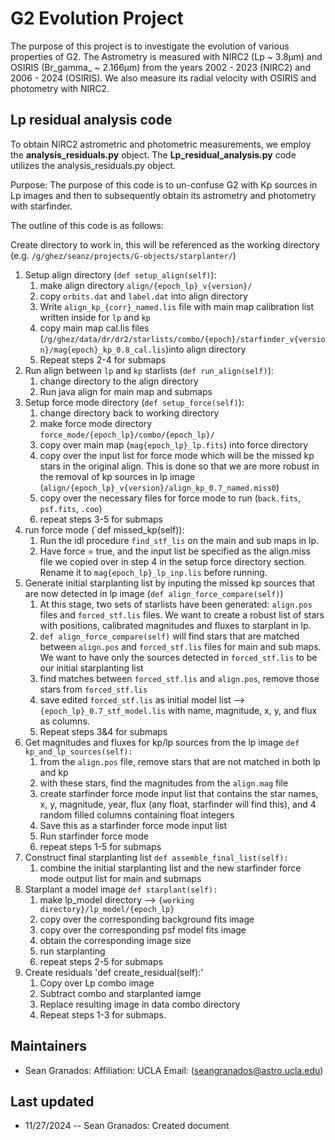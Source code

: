 # G2 Evolution Project
The purpose of this project is to investigate the evolution of various properties of G2. 
The Astrometry is measured with NIRC2 (Lp ~ 3.8µm) and OSIRIS (Br_gamma_ ~ 2.166µm) from the years 2002 - 2023 (NIRC2)
and 2006 - 2024 (OSIRIS). We also measure its radial velocity with OSIRIS and photometry with NIRC2. 




## Lp residual analysis code
To obtain NIRC2 astrometric and photometric measurements, we employ the **analysis_residuals.py** object.
The **Lp_residual_analysis.py** code utilizes the analysis_residuals.py object.

Purpose: The purpose of this code is to un-confuse G2 with Kp sources in Lp images and then to subsequently 
obtain its astrometry and photometry with starfinder. 


The outline of this code is as follows:

Create directory to work in, this will be referenced as the working directory (e.g. `/g/ghez/seanz/projects/G-objects/starplanter/`)

1. Setup align directory (`def setup_align(self)`):
	1. make align directory `align/{epoch_lp}_v{version}/`
	2. copy `orbits.dat` and `label.dat` into align directory
	3. Write `align_kp_{corr}_named.lis` file with main map calibration list written inside for `lp` and `kp`
	4. copy main map cal.lis files (`/g/ghez/data/dr/dr2/starlists/combo/{epoch}/starfinder_v{version}/mag{epoch}_kp_0.8_cal.lis`)into align directory
	5. Repeat steps 2-4 for submaps
2. Run align between `lp` and `kp` starlists (`def run_align(self)`):
	1. change directory to the align directory 
	2. Run java align for main map and submaps
3. Setup force mode directory (`def setup_force(self)`):
	1. change directory back to working directory
	2. make force mode directory `force_mode/{epoch_lp}/combo/{epoch_lp}/`
	3. copy over main map (`mag{epoch_lp}_lp.fits`) into force directory
	4. copy over the input list for force mode which will be the missed kp stars in the original align. This is done so that we are more robust in the removal of kp sources in lp image (`align/{epoch_lp}_v{version}/align_kp_0.7_named.miss0`)
	5. copy over the necessary files for force mode to run (`back.fits`, `psf.fits`, `.coo`)
	6. repeat steps 3-5 for submaps
4. run force mode (`def missed_kp(self)):
	1. Run the idl procedure `find_stf_lis` on the main and sub maps in lp. 
	2. Have force = true, and the input list be specified as the align.miss file we copied over in step 4 in the setup force directory section. Rename it to `mag{epoch_lp}_lp_inp.lis` before running.
5. Generate initial starplanting list by inputing the missed kp sources that are now detected in lp image (`def align_force_compare(self)`)
	1. At this stage, two sets of starlists have been generated: `align.pos` files and `forced_stf.lis` files. We want to create a robust list of stars with positions, calibrated magnitudes and fluxes to starplant in lp. 
	2. `def align_force_compare(self)` will find stars that are matched between `align.pos` and `forced_stf.lis` files for main and sub maps. We want to have only the sources detected in `forced_stf.lis` to be our initial starplanting list
	3. find matches between `forced_stf.lis` and `align.pos`, remove those stars from `forced_stf.lis`
	4. save edited `forced_stf.lis` as initial model list --> `{epoch_lp}_0.7_stf_model.lis` with name, magnitude, x, y, and flux as columns.
	5. Repeat steps 3&4 for submaps
6. Get magnitudes and fluxes for kp/lp sources from the lp image `def kp_and_lp_sources(self):`
	1. from the `align.pos` file, remove stars that are not matched in both lp and kp
	2. with these stars, find the magnitudes from the `align.mag` file
	3. create starfinder force mode input list that contains the star names, x, y, magnitude, year, flux (any float, starfinder will find this), and 4 random filled columns containing float integers
	4. Save this as a starfinder force mode input list
	5. Run starfinder force mode
	6. repeat steps 1-5 for submaps
7. Construct final starplanting list `def assemble_final_list(self):`
	1. combine the initial starplanting list and the new starfinder force mode output list for main and submaps
8. Starplant a model image `def starplant(self):`
	1. make lp_model directory --> `{working directory}/lp_model/{epoch_lp}`
	2. copy over the corresponding background fits image 
	3. copy over the corresponding psf model fits image
	4. obtain the corresponding image size
	5. run starplanting 
	6. repeat steps 2-5 for submaps
9. Create residuals 'def create_residual(self):'
	1. Copy over Lp combo image
	2. Subtract combo and starplanted iamge
	3. Replace resulting image in data combo directory
	4. Repeat steps 1-3 for submaps.
	
	
	





## Maintainers
- Sean Granados: 
	Affiliation: UCLA
	Email: (seangranados@astro.ucla.edu)


## Last updated
- 11/27/2024 -- Sean Granados: Created document
